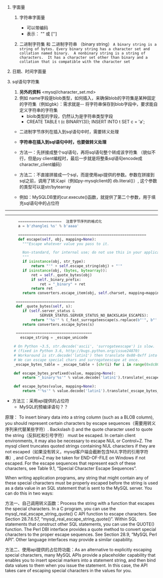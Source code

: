 1. 字面量
   1. 字符串字面量
      - 可以带编码
      - 表示： "" 或 ['']
  
   2. 二进制字符集 和 二进制字符串 （binary string）
  `A binary string is a string of bytes. Every binary string has a character set and collation named binary. 
  A nonbinary string is a string of characters. 
  It has a character set other than binary and a collation that is compatible with the character set`
  
2. 日期、时间字面量

3. sql语句字符集
   1. **另外的资料** <mysql/character_set.md>
   2. 例如 name字段是blob类型，如何插入，来确保blob的字符集是某种固定的字符集（例如gbk）：需求就是-- 将字符串保存到blob字段中，要求能自定义字符串的字符集
       - blolb类型的字段，仍然认为是字符串类型字段
       - CREATE TABLE t (c BINARY(3));  INSERT INTO t SET c = 'a';

   - 二进制字节序列在插入到sql语句中时，需要转义处理

   - **字符串在插入到sql语句中时，也要做转义处理**
  
   - 方法一：先拼接成整个sql语句，再将sql语句整个转成该字符集 （貌似不行，但是py client编程时，最后一步就是将整条sql语句encode成 character_client编码）

   - 方法二：不直接拼接成一个sql，而是使用api提供的参数。参数在拼接到sql之前，调用了转义api（例如py-mysqlclient的 db.literal()）, 这个参数的类型可以是str/bytearray

   - 例如：MySQLDB里的cur.execute()函数，就提供了第二个参数，用于填充sql语句中的占位符

-----
-----

``` py
      ====================  注意字节序列的格式化
      a = b'zhanglei %s' % b'aaaa'

      ===========================================================
      def escape(self, obj, mapping=None):
        """Escape whatever value you pass to it.

        Non-standard, for internal use; do not use this in your applications.
        """
        if isinstance(obj, str_type):
            return "'" + self.escape_string(obj) + "'"
        if isinstance(obj, (bytes, bytearray)):
            ret = self._quote_bytes(obj)
            if self._binary_prefix:
                ret = "_binary" + ret
            return ret
        return converters.escape_item(obj, self.charset, mapping=mapping)

     ===========================
     def _quote_bytes(self, s):
        if (self.server_status &
                SERVER_STATUS.SERVER_STATUS_NO_BACKSLASH_ESCAPES):
            return "'%s'" % (_fast_surrogateescape(s.replace(b"'", b"''")),)
        return converters.escape_bytes(s)

     ===================================
       escape_string = _escape_unicode

    # On Python ~3.5, str.decode('ascii', 'surrogateescape') is slow.
    # (fixed in Python 3.6, http://bugs.python.org/issue24870)
    # Workaround is str.decode('latin1') then translate 0x80-0xff into 0udc80-0udcff.
    # We can escape special chars and surrogateescape at once.
    _escape_bytes_table = _escape_table + [chr(i) for i in range(0xdc80, 0xdd00)]

    def escape_bytes_prefixed(value, mapping=None):
        return "_binary'%s'" % value.decode('latin1').translate(_escape_bytes_table)

    def escape_bytes(value, mapping=None):
        return "'%s'" % value.decode('latin1').translate(_escape_bytes_table)
```

  - 方法三：采用api提供的占位符
       - MySQL的预编译语句？？

>>
原理：
To insert binary data into a string column (such as a BLOB column), you should represent certain characters by escape sequences（需要用转义序列来代替某些字符）. 
Backslash (\) and the quote character used to quote the string（反斜杠和引号字符） must be escaped. 
In certain client environments, it may also be necessary to escape NUL or Control+Z. 
The mysql client truncates quoted strings containing NUL characters if they are not escaped（如果没有转义，mysql客户端会截断包含NUL字符的引用字符串）,
and Control+Z may be taken for END-OF-FILE on Windows if not escaped.
For the escape sequences that represent each of these characters, see Table 9.1, “Special Character Escape Sequences”.

When writing application programs, any string that might contain any of these special characters must be properly escaped before the string is used as a data value
in an SQL statement that is sent to the MySQL server. You can do this in two ways:

  方法一、自己调用转义函数：Process the string with a function that escapes the special characters. In a C program, you can use the mysql_real_escape_string_quote() C API function to escape characters.
See Section 28.7.6.57, “mysql_real_escape_string_quote()”. Within SQL statements that construct other SQL statements, you can use the QUOTE() function. 
The Perl DBI interface provides a quote method to convert special characters to the proper escape sequences. See Section 28.9, “MySQL Perl API”. 
Other language interfaces may provide a similar capability.

  方法二、使用api提供的占位符功能：As an alternative to explicitly escaping special characters, many MySQL APIs provide a placeholder capability that enables you to insert special markers 
into a statement string, and then bind data values to them when you issue the statement. 
In this case, the API takes care of escaping special characters in the values for you.
